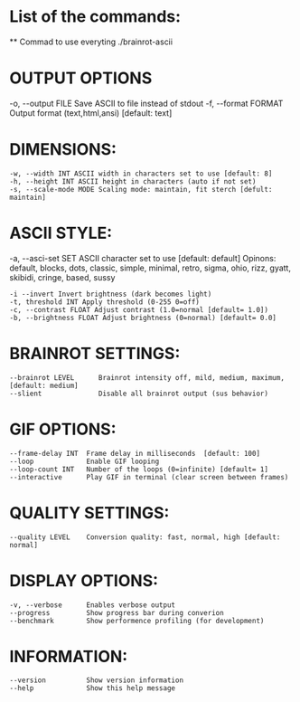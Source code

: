 # List of the commands:
** Commad to use everyting ./brainrot-ascii
 # OUTPUT OPTIONS
 -o, --output FILE Save ASCII to file instead of stdout
 -f, --format FORMAT Output format (text,html,ansi) [default: text]

# DIMENSIONS:
    -w, --width INT ASCII width in characters set to use [default: 8]
    -h, --height INT ASCII height in characters (auto if not set)
    -s, --scale-mode MODE Scaling mode: maintain, fit sterch [defult: maintain]

# ASCII STYLE: 
-a, --asci-set SET ASCII character set to use [default: default]
    Opinons: default, blocks, dots, classic, simple, minimal, retro, sigma, ohio, rizz, gyatt, skibidi, cringe, based, sussy
    
    -i --invert Invert brightness (dark becomes light)
    -t, threshold INT Apply threshold (0-255 0=off)
    -c, --contrast FLOAT Adjust contrast (1.0=normal [default= 1.0])
    -b, --brightness FLOAT Adjust brightness (0=normal) [default= 0.0]


# BRAINROT SETTINGS:
    --brainrot LEVEL      Brainrot intensity off, mild, medium, maximum, [default: medium]
    --slient              Disable all brainrot output (sus behavior)

# GIF OPTIONS:
    --frame-delay INT  Frame delay in milliseconds  [default: 100]
    --loop             Enable GIF looping
    --loop-count INT   Number of the loops (0=infinite) [default= 1]
    --interactive      Play GIF in terminal (clear screen between frames)

# QUALITY SETTINGS: 
    --quality LEVEL    Conversion quality: fast, normal, high [default: normal]


# DISPLAY OPTIONS:
    -v, --verbose      Enables verbose output
    --progress         Show progress bar during converion
    --benchmark        Show performence profiling (for development)


# INFORMATION:
    --version          Show version information
    --help             Show this help message


    
